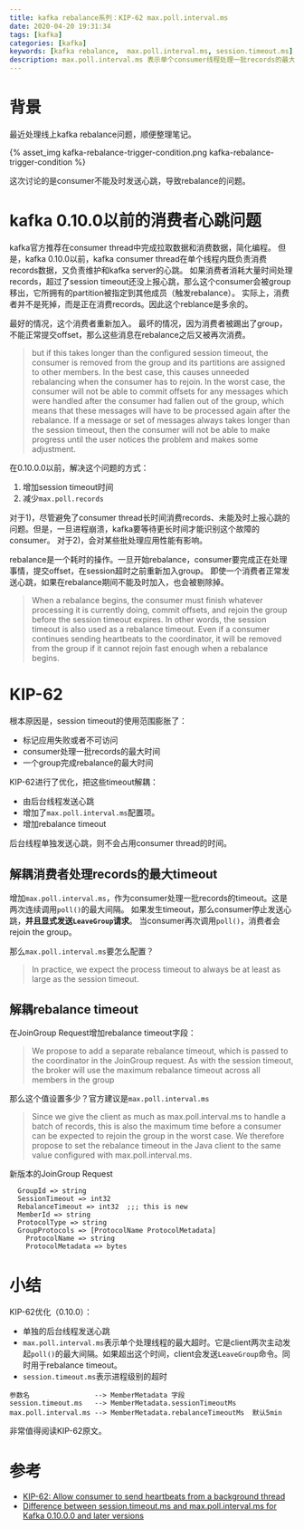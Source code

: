 ```yaml
---
title: kafka rebalance系列：KIP-62 max.poll.interval.ms
date: 2020-04-20 19:31:34
tags: [kafka]
categories: [kafka]
keywords: [kafka rebalance,  max.poll.interval.ms, session.timeout.ms]
description: max.poll.interval.ms 表示单个consumer线程处理一批records的最大timeout。 session.timeout.ms 表示进程级别的超时。
---
```


# 背景

最近处理线上kafka rebalance问题，顺便整理笔记。
<!-- more -->
{% asset_img kafka-rebalance-trigger-condition.png kafka-rebalance-trigger-condition %}

这次讨论的是consumer不能及时发送心跳，导致rebalance的问题。

# kafka 0.10.0以前的消费者心跳问题

kafka官方推荐在consumer thread中完成拉取数据和消费数据，简化编程。
但是，kafka 0.10.0以前，kafka consumer thread在单个线程内既负责消费records数据，又负责维护和kafka server的心跳。
如果消费者消耗大量时间处理records，超过了session timeout还没上报心跳，那么这个consumer会被group移出，它所拥有的partition被指定到其他成员（触发rebalance）。
实际上，消费者并不是死掉，而是正在消费records。因此这个reblance是多余的。

最好的情况，这个消费者重新加入。
最坏的情况，因为消费者被踢出了group，不能正常提交offset，那么这些消息在rebalance之后又被再次消费。

>but if this takes longer than the configured session timeout, the consumer is removed from the group and its partitions are assigned to other members. 
>In the best case, this causes unneeded rebalancing when the consumer has to rejoin. 
>In the worst case, the consumer will not be able to commit offsets for any messages which were handled after the consumer had fallen out of the group, which means that these messages will have to be processed again after the rebalance. 
>If a message or set of messages always takes longer than the session timeout, then the consumer will not be able to make progress until the user notices the problem and makes some adjustment.

在0.10.0.0以前，解决这个问题的方式：
1. 增加session timeout时间
2. 减少`max.poll.records`

对于1)，尽管避免了consumer thread长时间消费records、未能及时上报心跳的问题。但是，一旦进程崩溃，kafka要等待更长时间才能识别这个故障的consumer。
对于2)，会对某些批处理应用性能有影响。

rebalance是一个耗时的操作。一旦开始rebalance，consumer要完成正在处理事情，提交offset，在session超时之前重新加入group。
即使一个消费者正常发送心跳，如果在rebalance期间不能及时加入，也会被剔除掉。

>When a rebalance begins, the consumer must finish whatever processing it is currently doing, commit offsets, and rejoin the group before the session timeout expires. In other words, the session timeout is also used as a rebalance timeout. 
>Even if a consumer continues sending heartbeats to the coordinator, it will be removed from the group if it cannot rejoin fast enough when a rebalance begins. 


# KIP-62

根本原因是，session timeout的使用范围膨胀了：
- 标记应用失败或者不可访问
- consumer处理一批records的最大时间
- 一个group完成rebalance的最大时间


KIP-62进行了优化，把这些timeout解耦：
- 由后台线程发送心跳
- 增加了`max.poll.interval.ms`配置项。
- 增加rebalance timeout

后台线程单独发送心跳，则不会占用consumer thread的时间。

## 解耦消费者处理records的最大timeout

增加`max.poll.interval.ms`，作为consumer处理一批records的timeout。这是两次连续调用`poll()`的最大间隔。
如果发生timeout，那么consumer停止发送心跳，**并且显式发送`LeaveGroup`请求**。
当consumer再次调用`poll()`，消费者会rejoin the group。

那么`max.poll.interval.ms`要怎么配置？
>In practice, we expect the process timeout to always be at least as large as the session timeout. 

## 解耦rebalance timeout

在JoinGroup Request增加rebalance timeout字段：
>We propose to add a separate rebalance timeout, which is passed to the coordinator in the JoinGroup request.
>As with the session timeout, the broker will use the maximum rebalance timeout across all members in the group

那么这个值设置多少？官方建议是`max.poll.interval.ms`
>Since we give the client as much as max.poll.interval.ms to handle a batch of records, this is also the maximum time before a consumer can be expected to rejoin the group in the worst case. 
>We therefore propose to set the rebalance timeout in the Java client to the same value configured with max.poll.interval.ms. 


新版本的JoinGroup Request
```
  GroupId => string
  SessionTimeout => int32
  RebalanceTimeout => int32  ;;; this is new
  MemberId => string
  ProtocolType => string
  GroupProtocols => [ProtocolName ProtocolMetadata]
    ProtocolName => string
    ProtocolMetadata => bytes
```

# 小结

KIP-62优化（0.10.0）：
- 单独的后台线程发送心跳
- `max.poll.interval.ms`表示单个处理线程的最大超时。它是client两次主动发起`poll()`的最大间隔。如果超出这个时间，client会发送`LeaveGroup`命令。同时用于rebalance timeout。
- `session.timeout.ms`表示进程级别的超时

```
参数名                --> MemberMetadata 字段
session.timeout.ms   --> MemberMetadata.sessionTimeoutMs
max.poll.interval.ms --> MemberMetadata.rebalanceTimeoutMs  默认5min
```

非常值得阅读KIP-62原文。

# 参考

- [KIP-62: Allow consumer to send heartbeats from a background thread](https://cwiki.apache.org/confluence/display/KAFKA/KIP-62%3A+Allow+consumer+to+send+heartbeats+from+a+background+thread)
- [Difference between session.timeout.ms and max.poll.interval.ms for Kafka 0.10.0.0 and later versions](https://stackoverflow.com/questions/39730126/difference-between-session-timeout-ms-and-max-poll-interval-ms-for-kafka-0-10-0)
